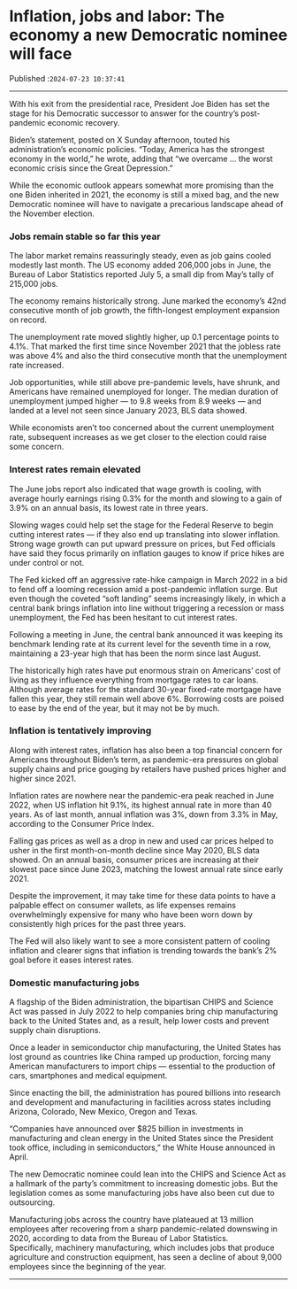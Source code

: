 # Inflation, jobs and labor: The economy a new Democratic nominee will face

Published :`2024-07-23 10:37:41`

---

With his exit from the presidential race, President Joe Biden has set the stage for his Democratic successor to answer for the country’s post-pandemic economic recovery.

Biden’s statement, posted on X Sunday afternoon, touted his administration’s economic policies. “Today, America has the strongest economy in the world,” he wrote, adding that “we overcame … the worst economic crisis since the Great Depression.”

While the economic outlook appears somewhat more promising than the one Biden inherited in 2021, the economy is still a mixed bag, and the new Democratic nominee will have to navigate a precarious landscape ahead of the November election.

### Jobs remain stable so far this year

The labor market remains reassuringly steady, even as job gains cooled modestly last month. The US economy added 206,000 jobs in June, the Bureau of Labor Statistics reported July 5, a small dip from May’s tally of 215,000 jobs.

The economy remains historically strong. June marked the economy’s 42nd consecutive month of job growth, the fifth-longest employment expansion on record.

The unemployment rate moved slightly higher, up 0.1 percentage points to 4.1%. That marked the first time since November 2021 that the jobless rate was above 4% and also the third consecutive month that the unemployment rate increased.

Job opportunities, while still above pre-pandemic levels, have shrunk, and Americans have remained unemployed for longer. The median duration of unemployment jumped higher — to 9.8 weeks from 8.9 weeks — and landed at a level not seen since January 2023, BLS data showed.

While economists aren’t too concerned about the current unemployment rate, subsequent increases as we get closer to the election could raise some concern.

### Interest rates remain elevated

The June jobs report also indicated that wage growth is cooling, with average hourly earnings rising 0.3% for the month and slowing to a gain of 3.9% on an annual basis, its lowest rate in three years.

Slowing wages could help set the stage for the Federal Reserve to begin cutting interest rates — if they also end up translating into slower inflation. Strong wage growth can put upward pressure on prices, but Fed officials have said they focus primarily on inflation gauges to know if price hikes are under control or not.

The Fed kicked off an aggressive rate-hike campaign in March 2022 in a bid to fend off a looming recession amid a post-pandemic inflation surge. But even though the coveted “soft landing” seems increasingly likely, in which a central bank brings inflation into line without triggering a recession or mass unemployment, the Fed has been hesitant to cut interest rates.

Following a meeting in June, the central bank announced it was keeping its benchmark lending rate at its current level for the seventh time in a row, maintaining a 23-year high that has been the norm since last August.

The historically high rates have put enormous strain on Americans’ cost of living as they influence everything from mortgage rates to car loans. Although average rates for the standard 30-year fixed-rate mortgage have fallen this year, they still remain well above 6%. Borrowing costs are poised to ease by the end of the year, but it may not be by much.

### Inflation is tentatively improving

Along with interest rates, inflation has also been a top financial concern for Americans throughout Biden’s term, as pandemic-era pressures on global supply chains and price gouging by retailers have pushed prices higher and higher since 2021.

Inflation rates are nowhere near the pandemic-era peak reached in June 2022, when US inflation hit 9.1%, its highest annual rate in more than 40 years. As of last month, annual inflation was 3%, down from 3.3% in May, according to the Consumer Price Index.

Falling gas prices as well as a drop in new and used car prices helped to usher in the first month-on-month decline since May 2020, BLS data showed. On an annual basis, consumer prices are increasing at their slowest pace since June 2023, matching the lowest annual rate since early 2021.

Despite the improvement, it may take time for these data points to have a palpable effect on consumer wallets, as life expenses remains overwhelmingly expensive for many who have been worn down by consistently high prices for the past three years.

The Fed will also likely want to see a more consistent pattern of cooling inflation and clearer signs that inflation is trending towards the bank’s 2% goal before it eases interest rates.

### Domestic manufacturing jobs

A flagship of the Biden administration, the bipartisan CHIPS and Science Act was passed in July 2022 to help companies bring chip manufacturing back to the United States and, as a result, help lower costs and prevent supply chain disruptions.

Once a leader in semiconductor chip manufacturing, the United States has lost ground as countries like China ramped up production, forcing many American manufacturers to import chips — essential to the production of cars, smartphones and medical equipment.

Since enacting the bill, the administration has poured billions into research and development and manufacturing in facilities across states including Arizona, Colorado, New Mexico, Oregon and Texas.

“Companies have announced over $825 billion in investments in manufacturing and clean energy in the United States since the President took office, including in semiconductors,” the White House announced in April.

The new Democratic nominee could lean into the CHIPS and Science Act as a hallmark of the party’s commitment to increasing domestic jobs. But the legislation comes as some manufacturing jobs have also been cut due to outsourcing.

Manufacturing jobs across the country have plateaued at 13 million employees after recovering from a sharp pandemic-related downswing in 2020, according to data from the Bureau of Labor Statistics. Specifically, machinery manufacturing, which includes jobs that produce agriculture and construction equipment, has seen a decline of about 9,000 employees since the beginning of the year.

---

